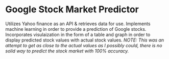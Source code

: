 # Google Stock Market Predictor
Utilizes Yahoo finance as an API & retrieves data for use. Implements machine learning in order to provide a prediction of Google stocks. Incorporates visulaization in the form of a table and graph in order to display predicted stock values with actual stock values.
*NOTE: This was an attempt to get as close to the actual values as I possibly could, there is no solid way to predict the stock market with 100% accuracy.*
